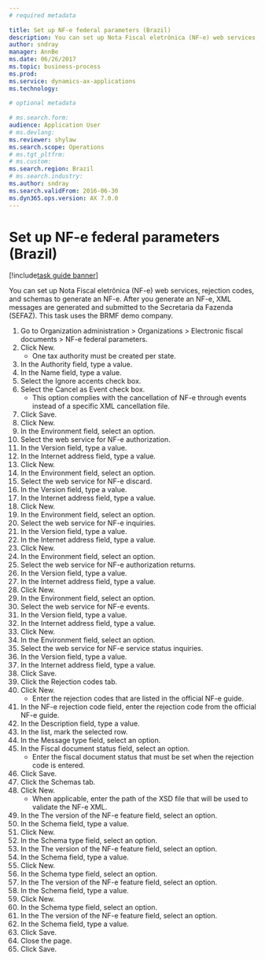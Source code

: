 ```yaml
--- 
# required metadata 
 
title: Set up NF-e federal parameters (Brazil)
description: You can set up Nota Fiscal eletrônica (NF-e) web services, rejection codes, and schemas to generate an NF-e. 
author: sndray
manager: AnnBe 
ms.date: 06/26/2017
ms.topic: business-process 
ms.prod:  
ms.service: dynamics-ax-applications 
ms.technology:  
 
# optional metadata 
 
# ms.search.form:   
audience: Application User 
# ms.devlang:  
ms.reviewer: shylaw
ms.search.scope: Operations 
# ms.tgt_pltfrm:  
# ms.custom:  
ms.search.region: Brazil
# ms.search.industry: 
ms.author: sndray
ms.search.validFrom: 2016-06-30 
ms.dyn365.ops.version: AX 7.0.0 
---
```

# Set up NF-e federal parameters (Brazil)

[!include[task guide banner](../../includes/task-guide-banner.md)]

You can set up Nota Fiscal eletrônica (NF-e) web services, rejection codes, and schemas to generate an NF-e. After you generate an NF-e, XML messages are generated and submitted to the Secretaria da Fazenda (SEFAZ). This task uses the BRMF demo company.



1. Go to Organization administration > Organizations > Electronic fiscal documents > NF-e federal parameters.
2. Click New.
    * One tax authority must be created per state.  
3. In the Authority field, type a value.
4. In the Name field, type a value.
5. Select the Ignore accents check box.
6. Select the Cancel as Event check box.
    * This option complies with the cancellation of NF-e through events instead of a specific XML cancellation file.  
7. Click Save.
8. Click New.
9. In the Environment field, select an option.
10. Select the web service for NF-e authorization.
11. In the Version field, type a value.
12. In the Internet address field, type a value.
13. Click New.
14. In the Environment field, select an option.
15. Select the web service for NF-e discard.
16. In the Version field, type a value.
17. In the Internet address field, type a value.
18. Click New.
19. In the Environment field, select an option.
20. Select the web service for NF-e inquiries.
21. In the Version field, type a value.
22. In the Internet address field, type a value.
23. Click New.
24. In the Environment field, select an option.
25. Select the web service for NF-e authorization returns.
26. In the Version field, type a value.
27. In the Internet address field, type a value.
28. Click New.
29. In the Environment field, select an option.
30. Select the web service for NF-e events.
31. In the Version field, type a value.
32. In the Internet address field, type a value.
33. Click New.
34. In the Environment field, select an option.
35. Select the web service for NF-e service status inquiries.
36. In the Version field, type a value.
37. In the Internet address field, type a value.
38. Click Save.
39. Click the Rejection codes tab.
40. Click New.
    * Enter the rejection codes that are listed in the official NF-e guide.  
41. In the NF-e rejection code field, enter the rejection code from the official NF-e guide.
42. In the Description field, type a value.
43. In the list, mark the selected row.
44. In the Message type field, select an option.
45. In the Fiscal document status field, select an option.
    * Enter the fiscal document status that must be set when the rejection code is entered.  
46. Click Save.
47. Click the Schemas tab.
48. Click New.
    * When applicable, enter the path of the XSD file that will be used to validate the NF-e XML.  
49. In the The version of the NF-e feature field, select an option.
50. In the Schema field, type a value.
51. Click New.
52. In the Schema type field, select an option.
53. In the The version of the NF-e feature field, select an option.
54. In the Schema field, type a value.
55. Click New.
56. In the Schema type field, select an option.
57. In the The version of the NF-e feature field, select an option.
58. In the Schema field, type a value.
59. Click New.
60. In the Schema type field, select an option.
61. In the The version of the NF-e feature field, select an option.
62. In the Schema field, type a value.
63. Click Save.
64. Close the page.
65. Click Save.

